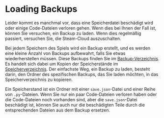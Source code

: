 # Loading Backups
Leider kommt es manchmal vor, dass eine Speicherdatei beschädigt wird oder einige Code-Dateien verloren gehen. Wenn dies bei Ihnen der Fall ist, können Sie versuchen, ein Backup zu laden. Wenn dies regelmäßig passiert, versuchen Sie, die Steam-Cloud auszuschalten.

Bei jedem Speichern des Spiels wird ein Backup erstellt, und es werden eine kleine Anzahl von Backups aufbewahrt, falls Sie etwas wiederherstellen müssen.
Diese Backups finden Sie im [Backup-Verzeichnis](persistent_data_path/Backup). Es handelt sich dabei um Kopien der Speicherstände im [Speicherverzeichnis](persistent_data_path/Saves).
Der einfachste Weg, ein Backup zu laden, besteht darin, den Ordner des spezifischen Backups, das Sie laden möchten, in das Speicherverzeichnis zu kopieren.

Ein Speicherstand ist ein Ordner mit einer `save.json`-Datei und einer Reihe von `.py`-Dateien.
Wenn Sie nur ein paar Code-Dateien verloren haben oder die Code-Dateien noch vorhanden sind, aber die `save.json`-Datei beschädigt ist, können Sie auch nur die beschädigten Teile durch die entsprechenden Dateien aus dem Backup ersetzen.
